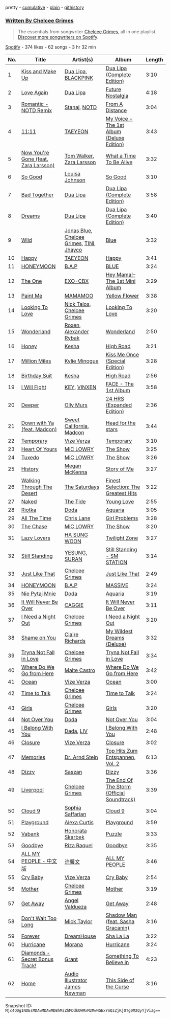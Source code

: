 pretty - [cumulative](/playlists/cumulative/37i9dQZF1EFF9vcF2v630V.md) - [plain](/playlists/plain/37i9dQZF1EFF9vcF2v630V) - [githistory](https://github.githistory.xyz/mackorone/spotify-playlist-archive/blob/main/playlists/plain/37i9dQZF1EFF9vcF2v630V)

### [Written By Chelcee Grimes](https://open.spotify.com/playlist/37i9dQZF1EFF9vcF2v630V)

> The essentials from songwriter <a href="https://artists.spotify.com/songwriter/2H7rfzRpsqXkc2FPOlv123">Chelcee Grimes</a>, all in one playlist\. <a href="spotify:genre:0JQ5DAqbMKFSCjnQr8QZ3O">Discover more songwriters on Spotify</a>.

[Spotify](https://open.spotify.com/user/spotify) - 374 likes - 62 songs - 3 hr 32 min

| No. | Title | Artist(s) | Album | Length |
|---|---|---|---|---|
| 1 | [Kiss and Make Up](https://open.spotify.com/track/13hvHEstJ4sNbzdroPrPI3) | [Dua Lipa](https://open.spotify.com/artist/6M2wZ9GZgrQXHCFfjv46we), [BLACKPINK](https://open.spotify.com/artist/41MozSoPIsD1dJM0CLPjZF) | [Dua Lipa \(Complete Edition\)](https://open.spotify.com/album/2wKlXxlwYDByrGY1aAUh6o) | 3:10 |
| 2 | [Love Again](https://open.spotify.com/track/4rPkN1FMzQyFNP9cLUGIIB) | [Dua Lipa](https://open.spotify.com/artist/6M2wZ9GZgrQXHCFfjv46we) | [Future Nostalgia](https://open.spotify.com/album/7fJJK56U9fHixgO0HQkhtI) | 4:18 |
| 3 | [Romantic \- NOTD Remix](https://open.spotify.com/track/7e6FvCvngX5job1PUYIIIL) | [Stanaj](https://open.spotify.com/artist/3zrUX1hQrUB9aXcOiyQLmN), [NOTD](https://open.spotify.com/artist/5jAMCwdNHWr7JThxtMuEyy) | [From A Distance](https://open.spotify.com/album/2ekHnPrPK0Fqxt0mSGDbZs) | 3:04 |
| 4 | [11:11](https://open.spotify.com/track/67QGnT1Vdfuuy4HkLTUVjj) | [TAEYEON](https://open.spotify.com/artist/3qNVuliS40BLgXGxhdBdqu) | [My Voice \- The 1st Album \(Deluxe Edition\)](https://open.spotify.com/album/7MG0bxf0ZFsAyej9W3XzTO) | 3:43 |
| 5 | [Now You're Gone \(feat\. Zara Larsson\)](https://open.spotify.com/track/2oVoSgGAlog02WQ2pLCxcT) | [Tom Walker](https://open.spotify.com/artist/7z2avKuuiMAT4XZJFv8Rvh), [Zara Larsson](https://open.spotify.com/artist/1Xylc3o4UrD53lo9CvFvVg) | [What a Time To Be Alive](https://open.spotify.com/album/3Qa0qW4ged1J4HGeLXbFsC) | 3:32 |
| 6 | [So Good](https://open.spotify.com/track/20js7QbHkIuzrgecUTPfl7) | [Louisa Johnson](https://open.spotify.com/artist/5IHqlcCbQkyhWl0KmIwgeq) | [So Good](https://open.spotify.com/album/0nuSy7w6zQ5Rzu3PW4Ya1R) | 3:10 |
| 7 | [Bad Together](https://open.spotify.com/track/4O2mz1CYlIwaYbUV93eHKZ) | [Dua Lipa](https://open.spotify.com/artist/6M2wZ9GZgrQXHCFfjv46we) | [Dua Lipa \(Complete Edition\)](https://open.spotify.com/album/2wKlXxlwYDByrGY1aAUh6o) | 3:58 |
| 8 | [Dreams](https://open.spotify.com/track/6VMqlhUv1V98yKas8xMefk) | [Dua Lipa](https://open.spotify.com/artist/6M2wZ9GZgrQXHCFfjv46we) | [Dua Lipa \(Complete Edition\)](https://open.spotify.com/album/2wKlXxlwYDByrGY1aAUh6o) | 3:40 |
| 9 | [Wild](https://open.spotify.com/track/1kEc9ep3rFqhwG4OlqbjLH) | [Jonas Blue](https://open.spotify.com/artist/1HBjj22wzbscIZ9sEb5dyf), [Chelcee Grimes](https://open.spotify.com/artist/1YQf1satVqyqSOp5FUvDKx), [TINI](https://open.spotify.com/artist/7vXDAI8JwjW531ouMGbfcp), [Jhayco](https://open.spotify.com/artist/6nVcHLIgY5pE2YCl8ubca1) | [Blue](https://open.spotify.com/album/2xZSrcBmvMw9Y8hac6xU7L) | 3:32 |
| 10 | [Happy](https://open.spotify.com/track/459mRPsscVLMvVL59gr7EM) | [TAEYEON](https://open.spotify.com/artist/3qNVuliS40BLgXGxhdBdqu) | [Happy](https://open.spotify.com/album/1nPB6o7EjGvUORXlnioEPk) | 3:41 |
| 11 | [HONEYMOON](https://open.spotify.com/track/18yMTj71QJwQkybGfhYcaY) | [B.A.P](https://open.spotify.com/artist/6kxCoNfY6U1eP0Yc88phvk) | [BLUE](https://open.spotify.com/album/3rz2cmoTK4j3hpuTfeRSRn) | 3:24 |
| 12 | [The One](https://open.spotify.com/track/53LEFZFqPLoN0tWwaTk17C) | [EXO\-CBX](https://open.spotify.com/artist/3Lz3vEN23Fw0hIelrYEzUD) | [Hey Mama!– The 1st Mini Album](https://open.spotify.com/album/7qXTHawuBsARg5NdkZM5cU) | 3:29 |
| 13 | [Paint Me](https://open.spotify.com/track/0UjE0j9KOcI3aZbivMRE3K) | [MAMAMOO](https://open.spotify.com/artist/0XATRDCYuuGhk0oE7C0o5G) | [Yellow Flower](https://open.spotify.com/album/00A1XYsx9tgJGnIHVn1X9u) | 3:38 |
| 14 | [Looking To Love](https://open.spotify.com/track/4FsYQpa38VDIUFdYqU0EYu) | [Nick Talos](https://open.spotify.com/artist/5pCzC0BOLY2MpqYr1qksg2), [Chelcee Grimes](https://open.spotify.com/artist/1YQf1satVqyqSOp5FUvDKx) | [Looking To Love](https://open.spotify.com/album/2zCt9h73d9uznlQSibu6Qh) | 3:20 |
| 15 | [Wonderland](https://open.spotify.com/track/2nLS48VLLSsZTw2e4bVJ8o) | [Roxen](https://open.spotify.com/artist/6KCxe5mJlHDJlKEXbNFLsP), [Alexander Rybak](https://open.spotify.com/artist/3LLNDXrxL4uxXtnUJS5XWM) | [Wonderland](https://open.spotify.com/album/282XaxNiNZggEVcTusGRTt) | 2:50 |
| 16 | [Honey](https://open.spotify.com/track/4T3nfbJ0G6uwNOdhygapfu) | [Kesha](https://open.spotify.com/artist/6LqNN22kT3074XbTVUrhzX) | [High Road](https://open.spotify.com/album/4HZ195qaMlhiKebUtF36ni) | 3:21 |
| 17 | [Million Miles](https://open.spotify.com/track/1Y7GyVbTNyIVBJr25hmVxm) | [Kylie Minogue](https://open.spotify.com/artist/4RVnAU35WRWra6OZ3CbbMA) | [Kiss Me Once \(Special Edition\)](https://open.spotify.com/album/6RCOAR93Gi157qwW771xFG) | 3:28 |
| 18 | [Birthday Suit](https://open.spotify.com/track/41DBopd0o6IX2N8sjTE0AJ) | [Kesha](https://open.spotify.com/artist/6LqNN22kT3074XbTVUrhzX) | [High Road](https://open.spotify.com/album/4HZ195qaMlhiKebUtF36ni) | 2:56 |
| 19 | [I Will Fight](https://open.spotify.com/track/0X1bdT5WEYL2wtAvNDsbt9) | [KEY](https://open.spotify.com/artist/6XXKPxRX2WWPPtfodzpc2v), [VINXEN](https://open.spotify.com/artist/4T6xiCykTP9rCNaEPU7D4q) | [FACE \- The 1st Album](https://open.spotify.com/album/60ySfrb8zjJooMlVbpWGHG) | 3:58 |
| 20 | [Deeper](https://open.spotify.com/track/27oOAuxSK69G8PN3UrkeoA) | [Olly Murs](https://open.spotify.com/artist/3whuHq0yGx60atvA2RCVRW) | [24 HRS \(Expanded Edition\)](https://open.spotify.com/album/3EeOsvEKHv6dyG2x2XZJ6Q) | 2:36 |
| 21 | [Down with Ya \(feat\. Madcon\)](https://open.spotify.com/track/6t43w43IpQxBt5IrEUqgdy) | [Sweet California](https://open.spotify.com/artist/0D48D7HFC7NtWKftvsDIXq), [Madcon](https://open.spotify.com/artist/6c4sUNBgdonFJz8Kx2VsGz) | [Head for the stars](https://open.spotify.com/album/2pvzF6KG5eCbmSTgmTTiHe) | 3:44 |
| 22 | [Temporary](https://open.spotify.com/track/5lolDjzgFQm7t27CwnRekB) | [Vize Verza](https://open.spotify.com/artist/7866WqAIb0XvXRlRPTUCir) | [Temporary](https://open.spotify.com/album/0G6d32qLhiRE0tbFk4PxK1) | 3:10 |
| 23 | [Heart Of Yours](https://open.spotify.com/track/7gtPeJcz77AaxCDokiySwl) | [MiC LOWRY](https://open.spotify.com/artist/0AJUYWKztkg5dnrHDIBv47) | [The Show](https://open.spotify.com/album/3cRJXGmJYvaKfwnDlMVjqi) | 3:25 |
| 24 | [Tuxedo](https://open.spotify.com/track/5wEnFcmoUs8ExWLhJlxlxd) | [MiC LOWRY](https://open.spotify.com/artist/0AJUYWKztkg5dnrHDIBv47) | [The Show](https://open.spotify.com/album/3cRJXGmJYvaKfwnDlMVjqi) | 3:26 |
| 25 | [History](https://open.spotify.com/track/1OA8mjWFtbYqGHEP4N5lUd) | [Megan McKenna](https://open.spotify.com/artist/0aAQxfnyKfbTRfkUfxSCIu) | [Story of Me](https://open.spotify.com/album/6sbx4lCpIoLgk9LBGMpwMe) | 3:27 |
| 26 | [Walking Through The Desert](https://open.spotify.com/track/6nAnpLRB9KQPg2juqXbzHe) | [The Saturdays](https://open.spotify.com/artist/15qI5w4XJFLRMwOp2VrlD5) | [Finest Selection: The Greatest Hits](https://open.spotify.com/album/3LwLqcW85aPAOIZz6qH4MJ) | 3:22 |
| 27 | [Naked](https://open.spotify.com/track/7wM5hNcY1bLFUmZKp9mKkw) | [The Tide](https://open.spotify.com/artist/6cXVCUCVlW1JSPxRHoelTb) | [Young Love](https://open.spotify.com/album/0NKH3ImlF1nODufKjyYpqT) | 2:55 |
| 28 | [Riotka](https://open.spotify.com/track/0qz3ec9XhWJgMNddMlgoD6) | [Doda](https://open.spotify.com/artist/3Gln8Jmda3Nb94qAMPyn4A) | [Aquaria](https://open.spotify.com/album/3FaKZInkisRAjTCc6nKyrv) | 3:05 |
| 29 | [All The Time](https://open.spotify.com/track/20k8E1XXdBdBJPQJq0G5YI) | [Chris Lane](https://open.spotify.com/artist/68abRTdO4meYReMWHvBYb0) | [Girl Problems](https://open.spotify.com/album/4HUIhXljD7mEOJDEn9ytCC) | 3:28 |
| 30 | [The Chase](https://open.spotify.com/track/0FZlnRFL7ZgzGdnC4BKt4S) | [MiC LOWRY](https://open.spotify.com/artist/0AJUYWKztkg5dnrHDIBv47) | [The Show](https://open.spotify.com/album/3cRJXGmJYvaKfwnDlMVjqi) | 3:20 |
| 31 | [Lazy Lovers](https://open.spotify.com/track/1v7XmP992YPIdBhMlknnBL) | [HA SUNG WOON](https://open.spotify.com/artist/3OBkZ9NG8F0Fn4oNpg0yuU) | [Twilight Zone](https://open.spotify.com/album/5icIasbyaQwyG6ptiThzzt) | 3:27 |
| 32 | [Still Standing](https://open.spotify.com/track/4zUhhxvvoVMH4mZ1fdr2ld) | [YESUNG](https://open.spotify.com/artist/4hyF8Vtc73RYJr3RgTE2Zf), [SURAN](https://open.spotify.com/artist/1mORehSVEd7lcaT2d7Sl2K) | [Still Standing \- SM STATION](https://open.spotify.com/album/24CLUCxTxhwygLoY8gEMNy) | 3:14 |
| 33 | [Just Like That](https://open.spotify.com/track/3UENMxXGcezMRDxpBPdMbn) | [Chelcee Grimes](https://open.spotify.com/artist/1YQf1satVqyqSOp5FUvDKx) | [Just Like That](https://open.spotify.com/album/78ZOrEwPBjbrPO6eYaYN87) | 2:49 |
| 34 | [HONEYMOON](https://open.spotify.com/track/1JXoACZvZMnk5jsM3NJ9J5) | [B.A.P](https://open.spotify.com/artist/6kxCoNfY6U1eP0Yc88phvk) | [MASSIVE](https://open.spotify.com/album/5aJ6EYd1rvIP0bp2zaO92H) | 3:24 |
| 35 | [Nie Pytaj Mnie](https://open.spotify.com/track/7eQQZnk2eYukRlWSN771gl) | [Doda](https://open.spotify.com/artist/3Gln8Jmda3Nb94qAMPyn4A) | [Aquaria](https://open.spotify.com/album/3FaKZInkisRAjTCc6nKyrv) | 3:19 |
| 36 | [It Will Never Be Over](https://open.spotify.com/track/2qjxsqWn39qiIAdMeBnZF2) | [CAGGIE](https://open.spotify.com/artist/1heHpKKrCRibu4H4CjNjAD) | [It Will Never Be Over](https://open.spotify.com/album/6YHTdr373eX4wZQjDSonNS) | 3:11 |
| 37 | [I Need a Night Out](https://open.spotify.com/track/0desJH8bu68LRIzBCe3Cnv) | [Chelcee Grimes](https://open.spotify.com/artist/1YQf1satVqyqSOp5FUvDKx) | [I Need a Night Out](https://open.spotify.com/album/0HhYDwhESPSeuyDjVxGRBV) | 3:20 |
| 38 | [Shame on You](https://open.spotify.com/track/5lt7oJ8gR64dbPSlptVOqb) | [Claire Richards](https://open.spotify.com/artist/2YoYDF80se1baOnPA7T6Pm) | [My Wildest Dreams \(Deluxe\)](https://open.spotify.com/album/3r7DvhjGgF3Wwkp3QZ1njf) | 3:32 |
| 39 | [Tryna Not Fall in Love](https://open.spotify.com/track/7Haes1NHgFQ4DkVjtbHUzd) | [Chelcee Grimes](https://open.spotify.com/artist/1YQf1satVqyqSOp5FUvDKx) | [Tryna Not Fall in Love](https://open.spotify.com/album/1qT5T3OVuOAIQxTwvm0QY7) | 3:34 |
| 40 | [Where Do We Go from Here](https://open.spotify.com/track/0BH0lfTcEUUlTf9GjuS2MF) | [Malte Castro](https://open.spotify.com/artist/2lPlzhzb48iN2IMxmjMPZ8) | [Where Do We Go from Here](https://open.spotify.com/album/6D8nN0cdKR6Ds9tyKHdNVw) | 3:42 |
| 41 | [Ocean](https://open.spotify.com/track/2bHxKHKbxE3EqooAFKdeeZ) | [Vize Verza](https://open.spotify.com/artist/7866WqAIb0XvXRlRPTUCir) | [Ocean](https://open.spotify.com/album/72HIHxLnpFuAUWkBK81gyi) | 3:00 |
| 42 | [Time to Talk](https://open.spotify.com/track/3DnDAM5WZoGSiRgWfRbuAh) | [Chelcee Grimes](https://open.spotify.com/artist/1YQf1satVqyqSOp5FUvDKx) | [Time to Talk](https://open.spotify.com/album/3rKYywObSNQIhq4nulJld4) | 3:24 |
| 43 | [Girls](https://open.spotify.com/track/3p8sr6dPBa86KDMcup7q5P) | [Chelcee Grimes](https://open.spotify.com/artist/1YQf1satVqyqSOp5FUvDKx) | [Girls](https://open.spotify.com/album/6pwVv0Pf79ITNQaiAz796u) | 3:20 |
| 44 | [Not Over You](https://open.spotify.com/track/4iLQ5KX7IYsqlaDNWL8xqf) | [Doda](https://open.spotify.com/artist/3Gln8Jmda3Nb94qAMPyn4A) | [Not Over You](https://open.spotify.com/album/1cJSPEAABSatHfV2pwXBPG) | 3:04 |
| 45 | [I Belong With You](https://open.spotify.com/track/4ZuLCd1A2WRgzNj51thB0M) | [Dada](https://open.spotify.com/artist/03FagtGSQn7UpUflscKmsX), [LIV](https://open.spotify.com/artist/7teUw80MXDDZlELFKbJsuz) | [I Belong With You](https://open.spotify.com/album/3fB22NjWfNboC9rGEbBrmG) | 2:48 |
| 46 | [Closure](https://open.spotify.com/track/6jIJGY708HktwKqBe4LHeS) | [Vize Verza](https://open.spotify.com/artist/7866WqAIb0XvXRlRPTUCir) | [Closure](https://open.spotify.com/album/3AgzZrEeCYpaWgmVrik9jZ) | 3:02 |
| 47 | [Memories](https://open.spotify.com/track/410nVRhyCAa4acMVB031iC) | [Dr\. Arnd Stein](https://open.spotify.com/artist/1ImmZaVk1stF4WEhz4CzaS) | [Top Hits Zum Entspannen, Vol\. 2](https://open.spotify.com/album/1lXRiGoCxvwxHjxokKDYW7) | 6:13 |
| 48 | [Dizzy](https://open.spotify.com/track/6RQzfmZSfGZ0jgvG2DJp0d) | [Saszan](https://open.spotify.com/artist/4AAUtbgySy6IcOCIVl6g5r) | [Dizzy](https://open.spotify.com/album/1nojYUUt3enwz0qoR4pPJ9) | 3:36 |
| 49 | [Liverpool](https://open.spotify.com/track/1OFKUwul0KnJA4v4em3rso) | [Chelcee Grimes](https://open.spotify.com/artist/1YQf1satVqyqSOp5FUvDKx) | [The End Of The Storm \(Official Soundtrack\)](https://open.spotify.com/album/1WmdszaBk5ksWMRLar99TC) | 3:39 |
| 50 | [Cloud 9](https://open.spotify.com/track/0ijO1PJmUZ3xyQCJoPiL2f) | [Sophia Saffarian](https://open.spotify.com/artist/3OYpczYjEISLcctUwoRWM3) | [Cloud 9](https://open.spotify.com/album/6ZeBIX2GhNkmYH57rwrzZa) | 3:04 |
| 51 | [Playground](https://open.spotify.com/track/4XOt0iwNTXhIRY7pEwCrkx) | [Alexa Curtis](https://open.spotify.com/artist/3LT9ZwcBwm9dNIXnReLknF) | [Playground](https://open.spotify.com/album/2TQrRtp7JxUtRun0Z5U3Z9) | 3:59 |
| 52 | [Vabank](https://open.spotify.com/track/7mlveqBsHCR5a9SEDVo7lS) | [Honorata Skarbek](https://open.spotify.com/artist/05Fgqq7GfWeNol1TR5H3og) | [Puzzle](https://open.spotify.com/album/1Vdso29GjI3NKulPRhGSeX) | 3:33 |
| 53 | [Goodbye](https://open.spotify.com/track/3hyhiK6GT3I5e2pJBOT2yc) | [Riza Raquel](https://open.spotify.com/artist/4e9Vcf27riqB6oA9IgWSpb) | [Goodbye](https://open.spotify.com/album/5Ot1evmXCckrToeHdqslPG) | 3:35 |
| 54 | [ALL MY PEOPLE \- 中文版](https://open.spotify.com/track/5QzzgDutL6lCfL8r9oB6NL) | [许馨文](https://open.spotify.com/artist/0Jvi0y59ruUoFx588uY6SV) | [ALL MY PEOPLE](https://open.spotify.com/album/5horZvhbK2RHcYZayVHpe3) | 3:46 |
| 55 | [Cry Baby](https://open.spotify.com/track/3QQKbpLfV89Jcl33vWrIWI) | [Vize Verza](https://open.spotify.com/artist/7866WqAIb0XvXRlRPTUCir) | [Cry Baby](https://open.spotify.com/album/6IqhUb6X6WWRm2hde1MiyT) | 2:54 |
| 56 | [Mother](https://open.spotify.com/track/6w0UT19dw0IRWtLMQyn1Sq) | [Chelcee Grimes](https://open.spotify.com/artist/1YQf1satVqyqSOp5FUvDKx) | [Mother](https://open.spotify.com/album/3PzaUA5NnjrDsDECx5tcSe) | 3:19 |
| 57 | [Get Away](https://open.spotify.com/track/01dbqbILV6Xp0omwxIZFOY) | [Angel Valdueza](https://open.spotify.com/artist/3JZKtORRzaYbEpTpp3H5RK) | [Get Away](https://open.spotify.com/album/14PTHi9hgtGbIGno1Rgpv6) | 2:48 |
| 58 | [Don't Wait Too Long](https://open.spotify.com/track/5yUG1UgHD2LjpuQkJjOlJu) | [Mick Taylor](https://open.spotify.com/artist/6ZPpBAJedSOL5r7e4t3WMY) | [Shadow Man \(feat\. Sasha Gracanin\)](https://open.spotify.com/album/5debPYP5vc7Cl4gJE3hbpT) | 3:16 |
| 59 | [Forever](https://open.spotify.com/track/1s6D3PQHOlpmylZqT0NjQi) | [DreamHouse](https://open.spotify.com/artist/3JLTTXtAd1NzSPTMXGJEfK) | [Sha La La](https://open.spotify.com/album/4cEGZCz6TdHTqhQkSdonoD) | 3:22 |
| 60 | [Hurricane](https://open.spotify.com/track/5Ro4XYBG7ZED9IAWh2v0Qs) | [Morana](https://open.spotify.com/artist/36krahH0YDL5Md6rpRUkP6) | [Hurricane](https://open.spotify.com/album/0l4IrKrrpuV5PMoVLJCjhT) | 3:24 |
| 61 | [Diamonds \- Secret Bonus Track!](https://open.spotify.com/track/2AZsIgKo8s1gBdpoegvGdd) | [Grant](https://open.spotify.com/artist/1hTSQPidbmRHNVwak6jthu) | [Something To Believe In](https://open.spotify.com/album/4SJWnPQrZNpNu4hVHMIw2i) | 4:23 |
| 62 | [Home](https://open.spotify.com/track/5nRceu5UXYgAKYPJO87DYG) | [Audio Illustrator James Newman](https://open.spotify.com/artist/7bN53jxGeZW8mOmBPZzMdd) | [This Side of the Curse](https://open.spotify.com/album/5SnaMrXmisUfKVQ3cecjtf) | 3:16 |

Snapshot ID: `Mjc4ODg1NDEsMDAwMDAwMDBhMzZhMDdkOWMxM2MwNGExYmQzZjRjOTg0M2QyYjViZg==`
